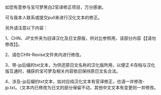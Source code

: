 如您有意参与宝可梦黑白2官译修正项目，万分感谢。

可与我本人联系或提交pull来进行汉化文本的修正。

另外请注意以下内容：

1、CHN、JP文件夹为旧译汉化及日文原版，供对比参照用，该部分内容【【请勿修改】】。

2、请在CHN-Revise文件夹内进行修改。

3、带-jp后缀的txt文本，为供还原日文名称的汉化版所用，以便正卡存档与汉化版互通时，捕获的宝可梦及相关内容依旧保持原日文名合法。

4、涉及-jp后缀的txt文本，如对应纯汉化文本有官译修正，也请一并修改-jp.txt。（文本内已修改为日文的部分保留不动，其他中文文本有变更则一并修改。
